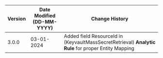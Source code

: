 | **Version** | **Date Modified (DD-MM-YYYY)** | **Change History**                                                       |
|-------------|--------------------------------|--------------------------------------------------------------------------|            
| 3.0.0       | 03-01-2024                     | Added field ResourceId in (KeyvaultMassSecretRetrieval) **Analytic Rule** for proper Entity Mapping| 
